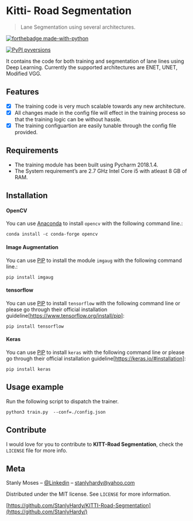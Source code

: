 # Kitti- Road Segmentation
> Lane Segmentation using several architectures.


[![forthebadge made-with-python](http://ForTheBadge.com/images/badges/made-with-python.svg)](https://www.python.org/)

[![PyPI pyversions](https://img.shields.io/pypi/pyversions/ansicolortags.svg)](https://pypi.python.org/pypi/ansicolortags/)

It contains the code for both training and segmentation of lane lines using Deep Learning. Currently the supported architectures are ENET, UNET, Modified VGG.


## Features

- [x] The training code is very much scalable towards any new architecture.
- [x] All changes made in the config file will effect in the training process so that the training logic can be without hassle.
- [x] The training configuartion are easily tunable through the config file provided.

## Requirements

- The training module has been built using Pycharm 2018.1.4.
- The System requirement’s are 2.7 GHz Intel Core i5 with atleast 8 GB of RAM.

## Installation

#### OpenCV
You can use [Anaconda](https://conda.io/) to install `opencv` with the following command line.:

```
conda install -c conda-forge opencv
```

#### Image Augmentation
You can use [PIP](https://pypi.org/project/pip/) to install the module `imgaug` with the following command line.:

```
pip install imgaug
```

#### tensorflow
You can use [PIP](https://pypi.org/project/pip/) to install `tensorflow` with the following command line or please go through their official installation guideline[https://www.tensorflow.org/install/pip]:

```
pip install tensorflow
```


#### Keras
You can use [PIP](https://pypi.org/project/pip/) to install `keras` with the following command line or please go through their official installation guideline[https://keras.io/#installation]:

```
pip install keras
```

## Usage example

Run the following script to dispatch the trainer.


```
python3 train.py  --conf=./config.json
```

## Contribute

I would love for you to contribute to **KITT-Road Segmentation**, check the ``LICENSE`` file for more info.

## Meta

Stanly Moses – [@Linkedin](https://in.linkedin.com/in/stanlymoses) – stanlyhardy@yahoo.com

Distributed under the MIT license. See ``LICENSE`` for more information.

[https://github.com/StanlyHardy/KITTI-Road-Segmentation](https://github.com/StanlyHardy/)

